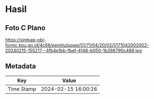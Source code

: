 # Hasil

## Foto C Plano

https://sirekap-obj-formc.kpu.go.id/4c68/pemilu/ppwp/51/71/04/20/02/5171042002002-20240215-155217--4fb4e1bb-fbef-4148-b050-1b286790c488.jpg


## Metadata

| Key        | Value               |
| ---------- | ------------------- |
| Time Stamp | 2024-02-15 16:00:26 |



